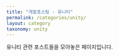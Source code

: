```yaml
---
title: "개발포스팅 - 유니티"
permalink: /categories/unity/
layout: category
taxonomy: unity
---
```


유니티 관련 포스트들을 모아놓은 페이지입니다. 